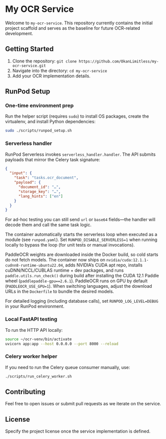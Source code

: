 # My OCR Service

Welcome to `my-ocr-service`. This repository currently contains the initial project scaffold and serves as the baseline for future OCR-related development.

## Getting Started

1. Clone the repository: `git clone https://github.com/OkanLimitless/my-ocr-service.git`
2. Navigate into the directory: `cd my-ocr-service`
3. Add your OCR implementation details.

## RunPod Setup

### One-time environment prep

Run the helper script (requires `sudo`) to install OS packages, create the virtualenv, and install Python dependencies:

```bash
sudo ./scripts/runpod_setup.sh
```

### Serverless handler

RunPod Serverless invokes `serverless_handler.handler`. The API submits payloads that mirror the Celery task signature:

```json
{
  "input": {
    "task": "tasks.ocr_document",
    "payload": {
      "document_id": "…",
      "storage_key": "…",
      "lang_hints": ["en"]
    }
  }
}
```

For ad-hoc testing you can still send `url` or `base64` fields—the handler will decode them and call the same task logic.

The container automatically starts the serverless loop when executed as a module (see `runpod.yaml`). Set `RUNPOD_DISABLE_SERVERLESS=1` when running locally to bypass the loop (for unit tests or manual invocations).

PaddleOCR weights are downloaded inside the Docker build, so cold starts do not fetch models. The container now ships on `nvidia/cuda:12.1.1-cudnn8-runtime-ubuntu22.04`, adds NVIDIA’s CUDA apt repo, installs cuDNN/NCCL/CUBLAS runtime + dev packages, and runs `paddle.utils.run_check()` during build after installing the CUDA 12.1 Paddle wheel (`paddlepaddle-gpu==2.6.1`). PaddleOCR runs on GPU by default (`PADDLEOCR_USE_GPU=1`). When switching languages, adjust the download URLs in the `Dockerfile` to bundle the desired models.

For detailed logging (including database calls), set `RUNPOD_LOG_LEVEL=DEBUG` in your RunPod environment.

### Local FastAPI testing

To run the HTTP API locally:

```bash
source ~/ocr-venv/bin/activate
uvicorn app:app --host 0.0.0.0 --port 8000 --reload
```

### Celery worker helper

If you need to run the Celery queue consumer manually, use:

```bash
./scripts/run_celery_worker.sh
```

## Contributing

Feel free to open issues or submit pull requests as we iterate on the service.

## License

Specify the project license once the service implementation is defined.
